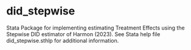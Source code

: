 # did_stepwise
Stata Package for implementing estimating Treatment Effects using the Stepwise DID estimator of Harmon (2023). See Stata help file did_stepwise.sthlp for additional information.
